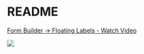 # README
<a href="https://www.loom.com/share/29f32a36b02a4ebf8b44ffe31e3905fa">
  <p>Form Builder -> Floating Labels - Watch Video</p>
  <img style="max-width:300px;" src="https://cdn.loom.com/sessions/thumbnails/29f32a36b02a4ebf8b44ffe31e3905fa-with-play.gif">
</a>
